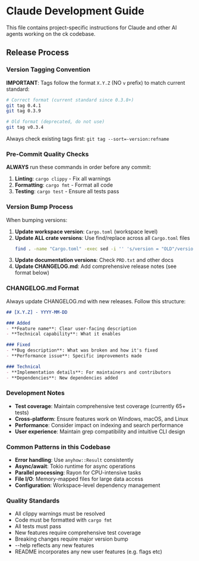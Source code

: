 # Claude Development Guide

This file contains project-specific instructions for Claude and other AI agents working on the ck codebase.

## Release Process

### Version Tagging Convention

**IMPORTANT**: Tags follow the format `X.Y.Z` (NO `v` prefix) to match current standard:

```bash
# Correct format (current standard since 0.3.8+)
git tag 0.4.1
git tag 0.3.9

# Old format (deprecated, do not use)
git tag v0.3.4
```

Always check existing tags first: `git tag --sort=-version:refname`

### Pre-Commit Quality Checks

**ALWAYS** run these commands in order before any commit:

1. **Linting**: `cargo clippy` - Fix all warnings
2. **Formatting**: `cargo fmt` - Format all code  
3. **Testing**: `cargo test` - Ensure all tests pass

### Version Bump Process

When bumping versions:

1. **Update workspace version**: `Cargo.toml` (workspace level)
2. **Update ALL crate versions**: Use find/replace across all `Cargo.toml` files
   ```bash
   find . -name "Cargo.toml" -exec sed -i '' 's/version = "OLD"/version = "NEW"/g' {} \;
   ```
3. **Update documentation versions**: Check `PRD.txt` and other docs
4. **Update CHANGELOG.md**: Add comprehensive release notes (see format below)

### CHANGELOG.md Format

Always update CHANGELOG.md with new releases. Follow this structure:

```markdown
## [X.Y.Z] - YYYY-MM-DD

### Added
- **Feature name**: Clear user-facing description
- **Technical capability**: What it enables

### Fixed  
- **Bug description**: What was broken and how it's fixed
- **Performance issue**: Specific improvements made

### Technical
- **Implementation details**: For maintainers and contributors
- **Dependencies**: New dependencies added
```

### Development Notes

- **Test coverage**: Maintain comprehensive test coverage (currently 65+ tests)
- **Cross-platform**: Ensure features work on Windows, macOS, and Linux
- **Performance**: Consider impact on indexing and search performance
- **User experience**: Maintain grep compatibility and intuitive CLI design

### Common Patterns in this Codebase

- **Error handling**: Use `anyhow::Result` consistently
- **Async/await**: Tokio runtime for async operations  
- **Parallel processing**: Rayon for CPU-intensive tasks
- **File I/O**: Memory-mapped files for large data access
- **Configuration**: Workspace-level dependency management

### Quality Standards

- All clippy warnings must be resolved
- Code must be formatted with `cargo fmt`
- All tests must pass
- New features require comprehensive test coverage
- Breaking changes require major version bump
- --help reflects any new features
- README incorporates any new user features (e.g. flags etc)